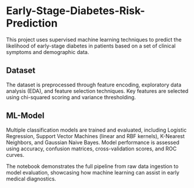 # Early-Stage-Diabetes-Risk-Prediction

This project uses supervised machine learning techniques to predict the likelihood of early-stage diabetes in patients based on a set of clinical symptoms and demographic data. 

## Dataset
The dataset is preprocessed through feature encoding, exploratory data analysis (EDA), and feature selection techniques. Key features are selected using chi-squared scoring and variance thresholding.

## ML-Model
Multiple classification models are trained and evaluated, including Logistic Regression, Support Vector Machines (linear and RBF kernels), K-Nearest Neighbors, and Gaussian Naive Bayes. Model performance is assessed using accuracy, confusion matrices, cross-validation scores, and ROC curves.

The notebook demonstrates the full pipeline from raw data ingestion to model evaluation, showcasing how machine learning can assist in early medical diagnostics.
